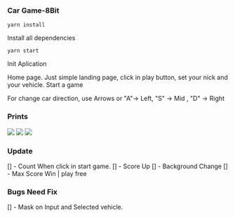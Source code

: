 ### Car Game-8Bit

`yarn install` <p>Install all dependencies</p>
`yarn start` <p>Init Aplication</p>

  <p>Home page. Just simple landing page, click in play button, set your nick and your vehicle. Start a game</p>
  <p>For change car direction, use Arrows or "A"-> Left, "S" -> Mid , "D" -> Right</p>

### Prints

![](./gitkeep/{}.png)
![](./gitkeep/{}.png)
![](./gitkeep/{}.png)

### Update

[] - Count When click in start game.
[] - Score Up
[] - Background Change
[] - Max Score Win | play free

### Bugs Need Fix

[] - Mask on Input and Selected vehicle.
